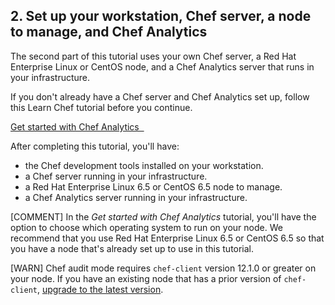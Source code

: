 ## 2. Set up your workstation, Chef server, a node to manage, and Chef Analytics

The second part of this tutorial uses your own Chef server, a Red Hat Enterprise Linux or CentOS node, and a Chef Analytics server that runs in your infrastructure.

If you don't already have a Chef server and Chef Analytics set up, follow this Learn Chef tutorial before you continue.

<a class='accent-button radius' href='/get-started-with-chef-analytics/linux/' target='_blank'>Get started with Chef Analytics&nbsp;&nbsp;<i class='fa fa-external-link'></i></a>

After completing this tutorial, you'll have:

* the Chef development tools installed on your workstation.
* a Chef server running in your infrastructure.
* a Red Hat Enterprise Linux 6.5 or CentOS 6.5 node to manage.
* a Chef Analytics server running in your infrastructure.

[COMMENT] In the _Get started with Chef Analytics_ tutorial, you'll have the option to choose which operating system to run on your node. We recommend that you use Red Hat Enterprise Linux 6.5 or CentOS 6.5 so that you have a node that's already set up to use in this tutorial.

[WARN] Chef audit mode requires `chef-client` version 12.1.0 or greater on your node. If you have an existing node that has a prior version of `chef-client`, [upgrade to the latest version](https://downloads.chef.io/chef-client/).

